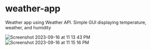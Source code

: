 # weather-app
Weather app using Weather API.
Simple GUI displaying temperature, weather, and humidity

![Screenshot 2023-09-16 at 11 13 43 PM](https://github.com/kaurnavjeet/weather-app/assets/16712964/802e2493-2edf-439c-85ba-6378d3a6d994)
![Screenshot 2023-09-16 at 11 15 16 PM](https://github.com/kaurnavjeet/weather-app/assets/16712964/83e82b38-4acb-47ce-8e54-41e0ccd0df79)
